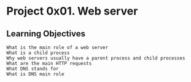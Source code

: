 # Project 0x01. Web server

## Learning Objectives

    What is the main role of a web server
    What is a child process
    Why web servers usually have a parent process and child processes
    What are the main HTTP requests
    What DNS stands for
    What is DNS main role